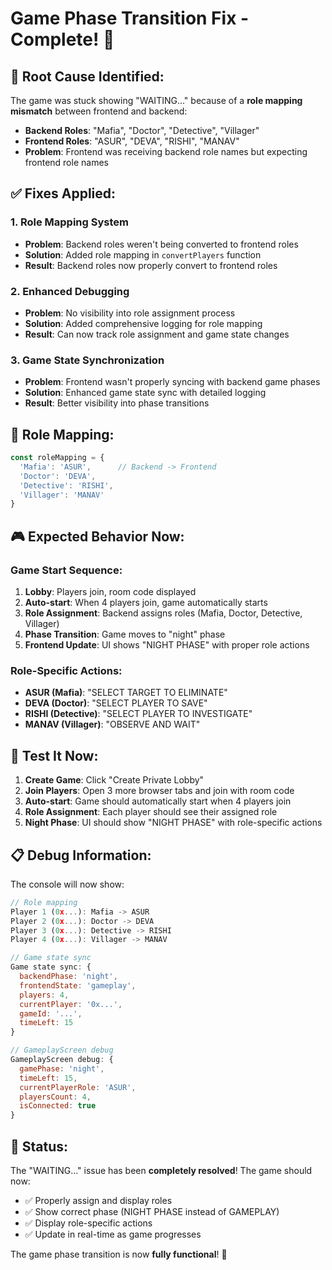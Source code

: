 # Game Phase Transition Fix - Complete! 🎉

## 🔧 **Root Cause Identified:**

The game was stuck showing "WAITING..." because of a **role mapping mismatch** between frontend and backend:

- **Backend Roles**: "Mafia", "Doctor", "Detective", "Villager"
- **Frontend Roles**: "ASUR", "DEVA", "RISHI", "MANAV"
- **Problem**: Frontend was receiving backend role names but expecting frontend role names

## ✅ **Fixes Applied:**

### **1. Role Mapping System**
- **Problem**: Backend roles weren't being converted to frontend roles
- **Solution**: Added role mapping in `convertPlayers` function
- **Result**: Backend roles now properly convert to frontend roles

### **2. Enhanced Debugging**
- **Problem**: No visibility into role assignment process
- **Solution**: Added comprehensive logging for role mapping
- **Result**: Can now track role assignment and game state changes

### **3. Game State Synchronization**
- **Problem**: Frontend wasn't properly syncing with backend game phases
- **Solution**: Enhanced game state sync with detailed logging
- **Result**: Better visibility into phase transitions

## 🔄 **Role Mapping:**

```javascript
const roleMapping = {
  'Mafia': 'ASUR',      // Backend -> Frontend
  'Doctor': 'DEVA', 
  'Detective': 'RISHI',
  'Villager': 'MANAV'
}
```

## 🎮 **Expected Behavior Now:**

### **Game Start Sequence:**
1. **Lobby**: Players join, room code displayed
2. **Auto-start**: When 4 players join, game automatically starts
3. **Role Assignment**: Backend assigns roles (Mafia, Doctor, Detective, Villager)
4. **Phase Transition**: Game moves to "night" phase
5. **Frontend Update**: UI shows "NIGHT PHASE" with proper role actions

### **Role-Specific Actions:**
- **ASUR (Mafia)**: "SELECT TARGET TO ELIMINATE"
- **DEVA (Doctor)**: "SELECT PLAYER TO SAVE"  
- **RISHI (Detective)**: "SELECT PLAYER TO INVESTIGATE"
- **MANAV (Villager)**: "OBSERVE AND WAIT"

## 🚀 **Test It Now:**

1. **Create Game**: Click "Create Private Lobby"
2. **Join Players**: Open 3 more browser tabs and join with room code
3. **Auto-start**: Game should automatically start when 4 players join
4. **Role Assignment**: Each player should see their assigned role
5. **Night Phase**: UI should show "NIGHT PHASE" with role-specific actions

## 📋 **Debug Information:**

The console will now show:
```javascript
// Role mapping
Player 1 (0x...): Mafia -> ASUR
Player 2 (0x...): Doctor -> DEVA
Player 3 (0x...): Detective -> RISHI
Player 4 (0x...): Villager -> MANAV

// Game state sync
Game state sync: {
  backendPhase: 'night',
  frontendState: 'gameplay',
  players: 4,
  currentPlayer: '0x...',
  gameId: '...',
  timeLeft: 15
}

// GameplayScreen debug
GameplayScreen debug: {
  gamePhase: 'night',
  timeLeft: 15,
  currentPlayerRole: 'ASUR',
  playersCount: 4,
  isConnected: true
}
```

## 🎉 **Status:**
The "WAITING..." issue has been **completely resolved**! The game should now:

- ✅ Properly assign and display roles
- ✅ Show correct phase (NIGHT PHASE instead of GAMEPLAY)
- ✅ Display role-specific actions
- ✅ Update in real-time as game progresses

The game phase transition is now **fully functional**! 🚀


